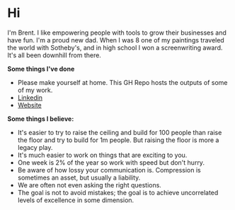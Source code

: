 # Hi

I'm Brent. I like empowering people with tools to grow their businesses and have fun. I'm a proud new dad. When I was 8 one of my paintings traveled the world with Sotheby's, and in high school I won a screenwriting award. It's all been downhill from there.

**Some things I've done**
- Please make yourself at home. This GH Repo hosts the outputs of some of my work.
- [Linkedin](https://www.linkedin.com/in/brent--davis/)
- [Website](https://brentdavis.xyz)


**Some things I believe:**
- It's easier to try to raise the ceiling and build for 100 people than raise the floor and try to build for 1m people. But raising the floor is more a legacy play.
- It's much easier to work on things that are exciting to you.
- One week is 2% of the year so work with speed but don't hurry.
- Be aware of how lossy your communication is. Compression is sometimes an asset, but usually a liability.
- We are often not even asking the right questions.
- The goal is not to avoid mistakes; the goal is to achieve uncorrelated levels of excellence in some dimension.

